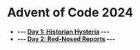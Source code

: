 # Advent of Code 2024

- **--- [Day 1: Historian Hysteria](https://github.com/MaciejSla/AOC2024/tree/main/Day1) ---**
- **--- [Day 2: Red-Nosed Reports](https://github.com/MaciejSla/AOC2024/tree/main/Day2) ---**
